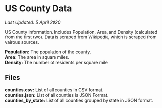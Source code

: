 # US County Data
*Last Updated: 5 April 2020*

US County information. Includes Population, Area, and Density (calculated from the first two).
Data is scraped from Wikipedia, which is scraped from vairous sources.

**Population:** The population of the county.  
**Area:** The area in square miles.  
**Density:** The number of residents per square mile.  

## Files
**counties.csv:** List of all counties in CSV format.  
**counties.json:** List of all counties is JSON Format.  
**counties_by_state:** List of all counties grouped by state in JSON format.  